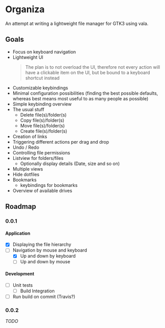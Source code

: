 # Organiza
An attempt at writing a lightweight file manager for GTK3 using vala.

## Goals
* Focus on keyboard navigation
* Lightweight UI
  > The plan is to not overload the UI, therefore not every action will have a clickable item on the UI, but be bound to a keyboard shortcut instead
* Customizable keybindings
* Minimal configuration possibilities (finding the best possible defaults, whereas best means most useful to as many people as possible)
* Simple keybinding overview 
* The usual stuff
  * Delete file(s)/folder(s)
  * Copy file(s)/folder(s)
  * Move file(s)/folder(s)
  * Create file(s)/folder(s)
* Creation of links
* Triggering different actions per drag and drop
* Undo / Redo
* Controlling file permissions
* Listview for folders/files
  * Optionally display details (Date, size and so on)
* Multiple views
* Hide dotfiles
* Bookmarks
  * keybindings for bookmarks
* Overview of available drives


## Roadmap

### 0.0.1
#### Application
- [x] Displaying the file hierarchy
- [ ] Navigation by mouse and keyboard
  - [x] Up and down by keyboard
  - [ ] Up and down by mouse
#### Development
- [ ] Unit tests
  - [ ] Build Integration
- [ ] Run build on commit (Travis?)

### 0.0.2

*TODO*
